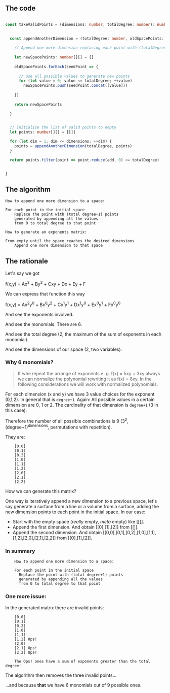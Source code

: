 
## The code
```typescript

const takeValidPoints = (dimensions: number, totalDegree: number): number[][] => {

  
  const appendAnotherDimension = (totalDegree: number, oldSpacePoints: number[][]): number[][] => {
    
    // Append one more dimension replacing each point with (totalDegree+1) new dimensions points
    
    let newSpacePoints: number[][] = []
    
    oldSpacePoints.forEach(seedPoint => {
      
      // use all possible values to generate new points
      for (let value = 0; value <= totalDegree; ++value)
        newSpacePoints.push(seedPoint.concat([value]))
        
    })
    
    return newSpacePoints
  
  }


  // Initialize the list of valid points to empty
  let points: number[][] = [[]]

  for (let dim = 1; dim <= dimensions; ++dim) {
    points = appendAnotherDimension(totalDegree, points)
  }

  return points.filter(point => point.reduce(add, 0) <= totalDegree)


}
```
## The algorithm

    How to append one more dimension to a space:
    
    For each point in the initial space
        Replace the point with (total degree+1) points 
        generated by appending all the values
        from 0 to total degree to that point

    How to generate an exponents matrix:

    From empty until the space reaches the desired dimensions
        Append one more dimension to that space



## The rationale

Let's say we got

f(x,y) = Ax<sup>2</sup> + By<sup>2</sup> + Cxy + Dx + Ey + F

We can express that function this way

f(x,y) = Ax<sup>2</sup>y<sup>0</sup> + Bx<sup>0</sup>y<sup>2</sup> + Cx<sup>1</sup>y<sup>1</sup> + Dx<sup>1</sup>y<sup>0</sup> + Ex<sup>0</sup>y<sup>1</sup> + Fx<sup>0</sup>y<sup>0</sup>

And see the exponents involved.

And see the monomials. There are 6.

And see the total degree (2, the maximum of the sum of exponents in each monomial).

And see the dimensions of our space (2, two variables).

### Why 6 monomials?

>If whe repeat the arrange of exponents e. g. f(x) = 5xy + 3xy always we can normalize the polynomial rewriting it as f(x) = 8xy. In the following considerations we will work with normalized polynomials.

For each dimension (x and y) we have 3 value choices for the exponent (0,1,2).
In general that is ```degree+1```. Again: All possible values in a certain dimension are 0, 1 or 2. The cardinality of that dimension is ```degree+1``` (3 in this case).

Therefore the number of all possible combinations is 9 (3<sup>2</sup>, (degree+1)<sup>dimensions</sup>, permutations with repetition). 

They are:

```
    [0,0]
    [0,1]
    [0,2]
    [1,0]
    [1,1]
    [1,2]
    [2,0]
    [2,1]
    [2,2]

```
How we can generate this matrix?

One way is iteratively append a new dimension to a previous space, let's say generate a surface from a line or a volume from a surface, adding the new dimension points to each point in the initial space. In our case:

 - Start with the empty space (_really_ empty, _meta_ empty) like [[]].
 - Append the first dimension. And obtain [[0],[1],[2]] from [[]].
 - Append the second dimension. And obtain [[0,0],[0,1],[0,2],[1,0],[1,1],[1,2],[2,0],[2,1],[2,2]] from [[0],[1],[2]].


### In summary

        How to append one more dimension to a space:
        
        For each point in the initial space
          Replace the point with (total degree+1) points 
          generated by appending all the values
          from 0 to total degree to that point


### One more issue:
In the generated matrix there are invalid points:

```
    [0,0]
    [0,1]
    [0,2]
    [1,0]
    [1,1]
    [1,2] Ops!
    [2,0]
    [2,1] Ops!
    [2,2] Ops!

    The Ops! ones have a sum of exponents greater than the total degree!
```

The algorithm then removes the three invalid points...

...and because **that** we have 6 monomials out of 9 possible ones.



